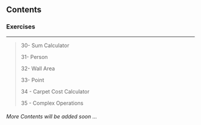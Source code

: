 <!--## Course Note *&* Exercises-->
## Contents
<!--#### Course Notes

To see Notes go to Course Note folder..

 > Sum3and5Challenge
 > 
 > TheForStatement
 > 
 > TheSwitchStatement
 > 
 > TheWhile&DoWhileStatement
 -->
 
### Exercises
-----------------------------------------

 > 30- Sum Calculator
 >
 > 31- Person
 >
 > 32- Wall Area
 >
 > 33- Point
 > 
 > 34 - Carpet Cost Calculator
 >
 > 35 - Complex Operations

###### More Contents will be added soon ...
